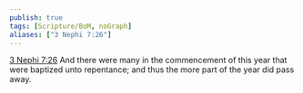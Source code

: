 ```yaml
---
publish: true
tags: [Scripture/BoM, noGraph]
aliases: ["3 Nephi 7:26"]
---
```

[3 Nephi 7:26](https://churchofjesuschrist.org/study/scriptures/bofm/3-ne/7?lang=eng&id=p26#p26) And there were many in the commencement of this year that were baptized unto repentance; and thus the more part of the year did pass away.




